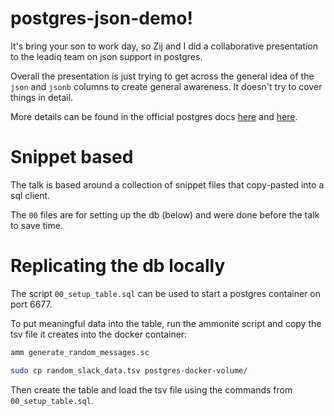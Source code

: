 # postgres-json-demo!

It's bring your son to work day, so Zij and I did a collaborative presentation to the leadiq team on json support in postgres.

Overall the presentation is just trying to get across the general idea of the `json` and `jsonb` columns to create general awareness.
It doesn't try to cover things in detail.

More details can be found in the official postgres docs
[here](https://www.postgresql.org/docs/13/functions-json.html)
and
[here](https://www.postgresql.org/docs/13/functions-json.html).

# Snippet based

The talk is based around a collection of snippet files that copy-pasted into a sql client.

The `00` files are for setting up the db (below) and were done before the talk to save time.

# Replicating the db locally

The script `00_setup_table.sql` can be used to start a postgres container on port 6677.

To put meaningful data into the table, run the ammonite script and copy the tsv file it creates into the docker container:

```bash
amm generate_random_messages.sc

sudo cp random_slack_data.tsv postgres-docker-volume/
```

Then create the table and load the tsv file using the commands from `00_setup_table.sql`.
